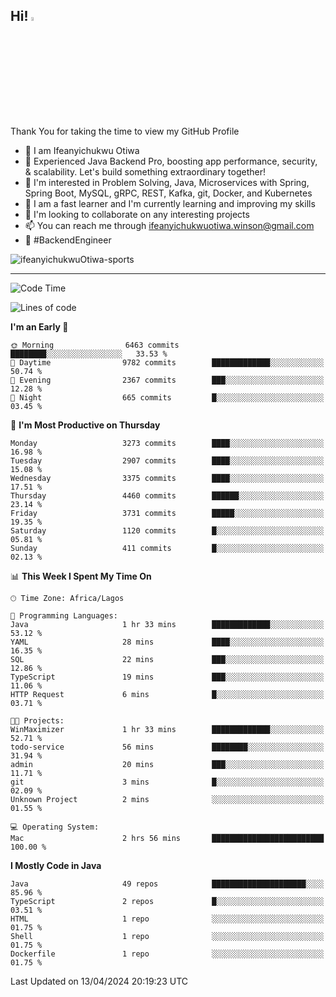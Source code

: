 <!-- BLOG-POST-LIST:START --><!-- BLOG-POST-LIST:END -->

## Hi! <img src="https://media.giphy.com/media/hvRJCLFzcasrR4ia7z/giphy.gif" width="4%"> 

Thank You for taking the time to view my GitHub Profile

- 👋 I am Ifeanyichukwu Otiwa
- 🚀 Experienced Java Backend Pro, boosting app performance, security, & scalability. Let's build something extraordinary together!
- 👀 I'm interested in Problem Solving, Java, Microservices with Spring, Spring Boot, MySQL, gRPC, REST, Kafka, git, Docker, and Kubernetes
- 🌱 I am a fast learner and I'm currently learning and improving my skills
- 💞️ I'm looking to collaborate on any interesting projects
- 📫 You can reach me through ifeanyichukwuotiwa.winson@gmail.com
- 🚀 #BackendEngineer

<p align="left" marginTop="10px"> <img src="https://komarev.com/ghpvc/?username=ifeanyichukwuOtiwa-sports&label=Profile%20views&color=0e75b6&style=for-the-badge" alt="ifeanyichukwuOtiwa-sports" /> </p>

***

<!--START_SECTION:waka-->
![Code Time](http://img.shields.io/badge/Code%20Time-2%2C390%20hrs%2025%20mins-blue)

![Lines of code](https://img.shields.io/badge/From%20Hello%20World%20I%27ve%20Written-4.7%20million%20lines%20of%20code-blue)

**I'm an Early 🐤** 

```text
🌞 Morning                6463 commits        ████████░░░░░░░░░░░░░░░░░   33.53 % 
🌆 Daytime                9782 commits        █████████████░░░░░░░░░░░░   50.74 % 
🌃 Evening                2367 commits        ███░░░░░░░░░░░░░░░░░░░░░░   12.28 % 
🌙 Night                  665 commits         █░░░░░░░░░░░░░░░░░░░░░░░░   03.45 % 
```
📅 **I'm Most Productive on Thursday** 

```text
Monday                   3273 commits        ████░░░░░░░░░░░░░░░░░░░░░   16.98 % 
Tuesday                  2907 commits        ████░░░░░░░░░░░░░░░░░░░░░   15.08 % 
Wednesday                3375 commits        ████░░░░░░░░░░░░░░░░░░░░░   17.51 % 
Thursday                 4460 commits        ██████░░░░░░░░░░░░░░░░░░░   23.14 % 
Friday                   3731 commits        █████░░░░░░░░░░░░░░░░░░░░   19.35 % 
Saturday                 1120 commits        █░░░░░░░░░░░░░░░░░░░░░░░░   05.81 % 
Sunday                   411 commits         █░░░░░░░░░░░░░░░░░░░░░░░░   02.13 % 
```


📊 **This Week I Spent My Time On** 

```text
🕑︎ Time Zone: Africa/Lagos

💬 Programming Languages: 
Java                     1 hr 33 mins        █████████████░░░░░░░░░░░░   53.12 % 
YAML                     28 mins             ████░░░░░░░░░░░░░░░░░░░░░   16.35 % 
SQL                      22 mins             ███░░░░░░░░░░░░░░░░░░░░░░   12.86 % 
TypeScript               19 mins             ███░░░░░░░░░░░░░░░░░░░░░░   11.06 % 
HTTP Request             6 mins              █░░░░░░░░░░░░░░░░░░░░░░░░   03.71 % 

🐱‍💻 Projects: 
WinMaximizer             1 hr 33 mins        █████████████░░░░░░░░░░░░   52.71 % 
todo-service             56 mins             ████████░░░░░░░░░░░░░░░░░   31.94 % 
admin                    20 mins             ███░░░░░░░░░░░░░░░░░░░░░░   11.71 % 
git                      3 mins              █░░░░░░░░░░░░░░░░░░░░░░░░   02.09 % 
Unknown Project          2 mins              ░░░░░░░░░░░░░░░░░░░░░░░░░   01.55 % 

💻 Operating System: 
Mac                      2 hrs 56 mins       █████████████████████████   100.00 % 
```

**I Mostly Code in Java** 

```text
Java                     49 repos            █████████████████████░░░░   85.96 % 
TypeScript               2 repos             █░░░░░░░░░░░░░░░░░░░░░░░░   03.51 % 
HTML                     1 repo              ░░░░░░░░░░░░░░░░░░░░░░░░░   01.75 % 
Shell                    1 repo              ░░░░░░░░░░░░░░░░░░░░░░░░░   01.75 % 
Dockerfile               1 repo              ░░░░░░░░░░░░░░░░░░░░░░░░░   01.75 % 
```




 Last Updated on 13/04/2024 20:19:23 UTC
<!--END_SECTION:waka-->

<!--
<p align="center">
![trophy](https://github-profile-trophy.vercel.app/?username=ifeanyichukwuOtiwa-sports&theme=onedark) (https://github.com/ryo-ma/github-profile-trophy)
</p>
-->

<!---
ifeanyi-otiwa/ifeanyi-otiwa is a ✨ special ✨ repository because its `README.md` (this file) appears on your GitHub profile.
You can click the Preview link to take a look at your changes.
--->
